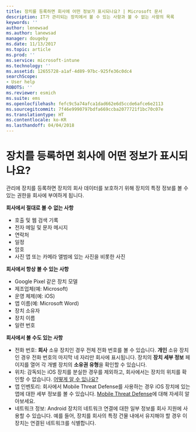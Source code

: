 ```yaml
---
title: 장치를 등록하면 회사에 어떤 정보가 표시되나요? | Microsoft 문서
description: IT가 관리되는 장치에서 볼 수 있는 사항과 볼 수 없는 사항의 목록
keywords: ''
author: lenewsad
ms.author: lanewsad
manager: dougeby
ms.date: 11/13/2017
ms.topic: article
ms.prod: ''
ms.service: microsoft-intune
ms.technology: ''
ms.assetid: 12655728-a1af-4d89-97bc-925fe36c0dc4
searchScope:
- User help
ROBOTS: ''
ms.reviewer: esmich
ms.suite: ems
ms.openlocfilehash: fefc9c5a74afca1dad662e6d5ccde6afce6e2113
ms.sourcegitcommit: 7f46e9990797bdfa669ccba2077721f1bc70c07e
ms.translationtype: HT
ms.contentlocale: ko-KR
ms.lasthandoff: 04/04/2018
---
```

# <a name="what-information-can-my-company-see-when-i-enroll-my-device"></a>장치를 등록하면 회사에 어떤 정보가 표시되나요?

관리에 장치를 등록하면 장치의 회사 데이터를 보호하기 위해 장치의 특정 정보를 볼 수 있는 권한을 회사에 부여하게 됩니다.

**회사에서 절대로 볼 수 없는 사항**

- 호출 및 웹 검색 기록
- 전자 메일 및 문자 메시지
- 연락처
- 일정
-   암호
- 사진 앱 또는 카메라 앨범에 있는 사진을 비롯한 사진

**회사에서 항상 볼 수 있는 사항**

- Google Pixel 같은 장치 모델
- 제조업체(예: Microsoft)
- 운영 체제(예: iOS)
- 앱 이름(예: Microsoft Word)
- 장치 소유자
- 장치 이름
- 일련 번호

**회사에서 볼 수도 있는 사항**

-  전화 번호: **회사** 소유 장치인 경우 전체 전화 번호를 볼 수 있습니다. **개인** 소유 장치인 경우 전화 번호의 마지막 네 자리만 회사에 표시됩니다. 장치의 **장치 세부 정보** 페이지를 열어 각 개별 장치의 **소유권 유형**을 확인할 수 있습니다.
-  위치: 감독되는 iOS 장치를 분실한 경우를 제외하고, 회사에서는 장치의 위치를 확인할 수 없습니다. [어떻게 알 수 있나요?](https://go.microsoft.com/fwlink/?linkid=853816)
- 앱 인벤토리: 회사에서 Mobile Threat Defense를 사용하는 경우 iOS 장치에 있는 앱에 대한 세부 정보를 볼 수 있습니다. [Mobile Threat Defense](you-are-prompted-to-install-mtd-ios.md)에 대해 자세히 알아보세요.
- 네트워크 정보: Android 장치의 네트워크 연결에 대한 일부 정보를 회사 지원에 사용할 수 있습니다. 예를 들어, 장치를 회사의 특정 건물 내에서 유지해야 할 경우 이 장치는 연결된 네트워크를 식별합니다. 
